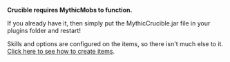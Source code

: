 **Crucible requires MythicMobs to function.**

If you already have it, then simply put the MythicCrucible.jar file in your plugins folder and restart!

Skills and options are configured on the items, so there isn't much else to it. [Click here to see how to create items](Usage).